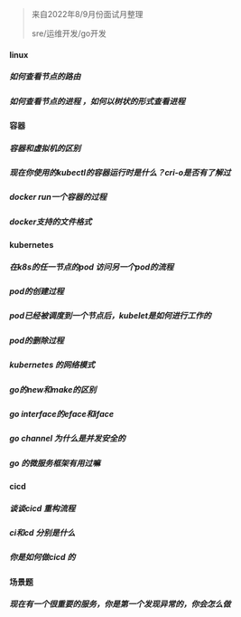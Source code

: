 > 来自2022年8/9月份面试月整理
>
> sre/运维开发/go开发
#### linux
##### 如何查看节点的路由
##### 如何查看节点的进程 ，如何以树状的形式查看进程
#### 容器
##### 容器和虚拟机的区别
##### 现在你使用的kubectl的容器运行时是什么？cri-o是否有了解过
##### docker run一个容器的过程
##### docker支持的文件格式
#### kubernetes
##### 在k8s的任一节点的pod 访问另一个pod的流程
##### pod的创建过程
##### pod已经被调度到一个节点后，kubelet是如何进行工作的
##### pod的删除过程
##### kubernetes 的网络模式
##### go的new和make的区别
##### go interface的eface和iface
##### go channel 为什么是并发安全的
##### go 的微服务框架有用过嘛
#### cicd
##### 谈谈cicd 重构流程
##### ci和cd 分别是什么
##### 你是如何做cicd 的
#### 场景题
##### 现在有一个很重要的服务，你是第一个发现异常的，你会怎么做

